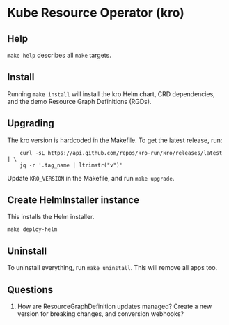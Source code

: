 # Kube Resource Operator (kro)

## Help

`make help` describes all `make` targets.

## Install

Running `make install` will install the kro Helm chart, CRD dependencies, and
the demo Resource Graph Definitions (RGDs).

## Upgrading

The kro version is hardcoded in the Makefile. To get the latest release, run:

```console
    curl -sL https://api.github.com/repos/kro-run/kro/releases/latest | \
    jq -r '.tag_name | ltrimstr("v")'
```

Update `KRO_VERSION` in the Makefile, and run `make upgrade`.

## Create HelmInstaller instance

This installs the Helm installer.

```console
make deploy-helm
```

## Uninstall

To uninstall everything, run `make uninstall`. This will remove all apps too.

## Questions

1. How are ResourceGraphDefinition updates managed? Create a new version for
   breaking changes, and conversion webhooks?
